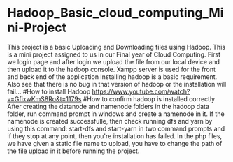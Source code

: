 # Hadoop_Basic_cloud_computing_Mini-Project
This project is a basic Uploading and Downloading files using Hadoop. This is a mini project assigned to us in our Final year of Cloud Computing. First we login page and after login we upload the file from our local device and then upload it to the hadoop console. 
Xampp server is used for the front and back end of the application
Installing hadoop is a basic requirement. Also see that there is no bug in that version of hadoop or the installation will fail... 
#How to install Hadoop
https://www.youtube.com/watch?v=GfixwKmS8Ro&t=1179s
#How to confirm hadoop is installed correctly
After creating the datanode and namenode folders in the hadoop data folder, run command prompt in windows and create a namenode in it. If the namenode is created successfulle, then check running dfs and yarn by using this command: start-dfs and start-yarn in two command prompts and if they stop at any point, then you're installation has failed.
In the php files, we have given a static file name to upload, you have to change the path of the file upload in it before running the project.
